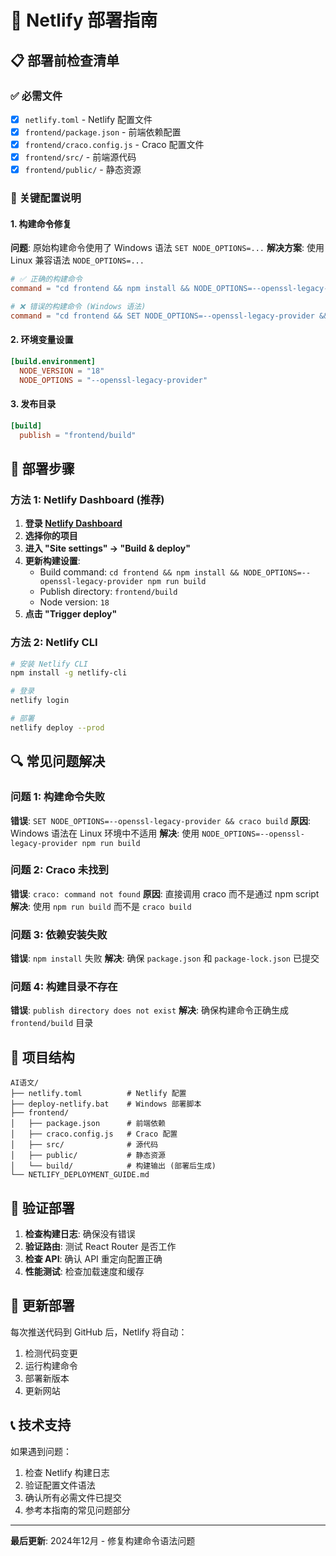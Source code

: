 # 🚀 Netlify 部署指南

## 📋 部署前检查清单

### ✅ 必需文件
- [x] `netlify.toml` - Netlify 配置文件
- [x] `frontend/package.json` - 前端依赖配置
- [x] `frontend/craco.config.js` - Craco 配置文件
- [x] `frontend/src/` - 前端源代码
- [x] `frontend/public/` - 静态资源

### 🔧 关键配置说明

#### 1. 构建命令修复
**问题**: 原始构建命令使用了 Windows 语法 `SET NODE_OPTIONS=...`
**解决方案**: 使用 Linux 兼容语法 `NODE_OPTIONS=...`

```toml
# ✅ 正确的构建命令
command = "cd frontend && npm install && NODE_OPTIONS=--openssl-legacy-provider npm run build"

# ❌ 错误的构建命令 (Windows 语法)
command = "cd frontend && SET NODE_OPTIONS=--openssl-legacy-provider && craco build"
```

#### 2. 环境变量设置
```toml
[build.environment]
  NODE_VERSION = "18"
  NODE_OPTIONS = "--openssl-legacy-provider"
```

#### 3. 发布目录
```toml
[build]
  publish = "frontend/build"
```

## 🚀 部署步骤

### 方法 1: Netlify Dashboard (推荐)

1. **登录 [Netlify Dashboard](https://app.netlify.com/)**
2. **选择你的项目**
3. **进入 "Site settings" → "Build & deploy"**
4. **更新构建设置**:
   - Build command: `cd frontend && npm install && NODE_OPTIONS=--openssl-legacy-provider npm run build`
   - Publish directory: `frontend/build`
   - Node version: `18`
5. **点击 "Trigger deploy"**

### 方法 2: Netlify CLI

```bash
# 安装 Netlify CLI
npm install -g netlify-cli

# 登录
netlify login

# 部署
netlify deploy --prod
```

## 🔍 常见问题解决

### 问题 1: 构建命令失败
**错误**: `SET NODE_OPTIONS=--openssl-legacy-provider && craco build`
**原因**: Windows 语法在 Linux 环境中不适用
**解决**: 使用 `NODE_OPTIONS=--openssl-legacy-provider npm run build`

### 问题 2: Craco 未找到
**错误**: `craco: command not found`
**原因**: 直接调用 craco 而不是通过 npm script
**解决**: 使用 `npm run build` 而不是 `craco build`

### 问题 3: 依赖安装失败
**错误**: `npm install` 失败
**解决**: 确保 `package.json` 和 `package-lock.json` 已提交

### 问题 4: 构建目录不存在
**错误**: `publish directory does not exist`
**解决**: 确保构建命令正确生成 `frontend/build` 目录

## 📁 项目结构

```
AI语文/
├── netlify.toml          # Netlify 配置
├── deploy-netlify.bat    # Windows 部署脚本
├── frontend/
│   ├── package.json      # 前端依赖
│   ├── craco.config.js   # Craco 配置
│   ├── src/              # 源代码
│   ├── public/           # 静态资源
│   └── build/            # 构建输出 (部署后生成)
└── NETLIFY_DEPLOYMENT_GUIDE.md
```

## 🎯 验证部署

1. **检查构建日志**: 确保没有错误
2. **验证路由**: 测试 React Router 是否工作
3. **检查 API**: 确认 API 重定向配置正确
4. **性能测试**: 检查加载速度和缓存

## 🔄 更新部署

每次推送代码到 GitHub 后，Netlify 将自动：
1. 检测代码变更
2. 运行构建命令
3. 部署新版本
4. 更新网站

## 📞 技术支持

如果遇到问题：
1. 检查 Netlify 构建日志
2. 验证配置文件语法
3. 确认所有必需文件已提交
4. 参考本指南的常见问题部分

---

**最后更新**: 2024年12月 - 修复构建命令语法问题
